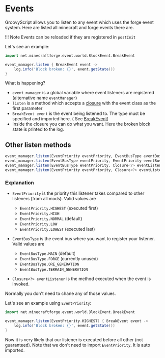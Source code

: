 # Events

GroovyScript allows you to listen to any event which uses the forge event system.
Here are listed all minecraft and forge events there are.

!!! Note
    Events can be reloaded if they are registered in `postInit`

Let's see an example:

````groovy
import net.minecraftforge.event.world.BlockEvent.BreakEvent

event_manager.listen { BreakEvent event ->
    log.info('Block broken: {}', event.getState())
}
````

What is happening?

- `event_manager` is a global variable where event listeners are registered (alternative name `eventManager`)
- `listen` is a method which accepts a [closure](../../../groovy/closure.md) with the event class as the first parameter
- `BreakEvent event` is the event being listened to. The type must be specified and imported here. (
  See [BreakEvent](block_event._break_event.md))
- Inside the closure you can do what you want. Here the broken block state is printed to the log.

## Other listen methods

````groovy
event_manager.listen(EventPriority eventPriority, EventBusType eventBusType, Closure<?> eventListener)
event_manager.listen(EventBusType eventPriority, EventPriority eventBusType, Closure<?> eventListener)
event_manager.listen(EventBusType eventPriority, Closure<?> eventListener)
event_manager.listen(EventPriority eventPriority, Closure<?> eventListener)
````

### Explanation

- `EventPriority` is the priority this listener takes compared to other listeners (from all mods). Valid values are

    * `EventPriority.HIGHEST` (executed first)
    * `EventPriority.HIGH`
    * `EventPriority.NORMAL` (default)
    * `EventPriority.LOW`
    * `EventPriority.LOWEST` (executed last)

- `EventBusType` is the event bus where you want to register your listener. Valid values are

    * `EventBusType.MAIN` (default)
    * `EventBusType.FORGE` (currently unused)
    * `EventBusType.ORE_GENERATION`
    * `EventBusType.TERRAIN_GENERATION`

- `Closure<?> eventListener` is the method executed when the event is invoked.

Normally you don't need to chane any of those values. <br>

Let's see an example using `EventPriority`:
````groovy
import net.minecraftforge.event.world.BlockEvent.BreakEvent

event_manager.listen(EventPriority.HIGHEST) { BreakEvent event ->
    log.info('Block broken: {}', event.getState())
}
````
Now it is very likely that our listener is executed before all other (not guaranteed).
Note that we don't need to import `EventPriority`. It is auto imported.